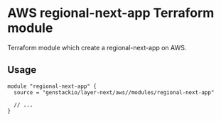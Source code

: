 # AWS regional-next-app Terraform module

Terraform module which create a regional-next-app on AWS.

## Usage

```hcl
module "regional-next-app" {
  source = "genstackio/layer-next/aws//modules/regional-next-app"

  // ...
}
```
